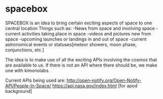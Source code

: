 # spacebox
SPACEBOX is an idea to bring certain exciting aspects of space to one central location
Things such as:
-News from space and involving space
-current activities taking place in space
-videos and pictures new from space
-upcoming launches or landings in and out of space
-current astronomical events or statuses[meteor showers, moon phase, conjunctions, etc.]

The idea is to make use of all the exciting APIs involving the cosmos that are available to us. 
If there is not an API where there should be, we make one with kimonolabs.

Current APIs being used are:
http://open-notify.org/Open-Notify-API/People-In-Space/ 
https://api.nasa.gov/index.html [for apod background]
